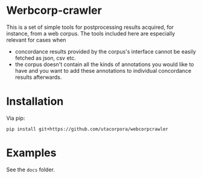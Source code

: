 
Werbcorp-crawler
================

This is a set of simple tools for postprocessing results acquired, for instance,
from a web corpus. The tools included here are especially relevant for
cases when 

- concordance results provided by the corpus's interface cannot be easily fetched
as json, csv etc.
- the corpus doesn't contain all the kinds of annotations you would like to have
and you want to add these annotations to individual concordance results afterwards.


Installation
============

Via pip:

```
pip install git+https://github.com/utacorpora/webcorpcrawler
```

<!-- 
TODO:

add a note on responsive usage

-->

Examples
========

See the `docs` folder.
